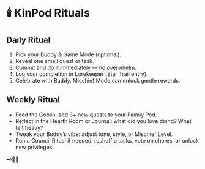 # 🕯️ KinPod Rituals

## Daily Ritual
1. Pick your Buddy & Game Mode (optional).
2. Reveal one small quest or task.
3. Commit and do it immediately — no overwhelm.
4. Log your completion in Lorekeeper (Star Trail entry).
5. Celebrate with Buddy. Mischief Mode can unlock gentle rewards.

## Weekly Ritual
- Feed the Goblin: add 3+ new quests to your Family Pod.
- Reflect in the Hearth Room or Journal: what did you love doing? What felt heavy?
- Tweak your Buddy’s vibe: adjust tone, style, or Mischief Level.
- Run a Council Ritual if needed: reshuffle tasks, vote on chores, or unlock new privileges.

🗝️🌙✨
